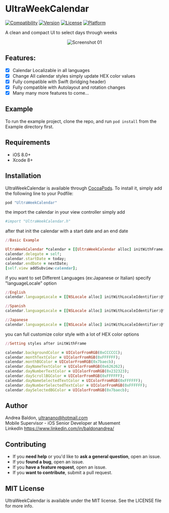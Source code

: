 # UltraWeekCalendar

[![Compatibility](https://img.shields.io/badge/Swift-compatible-brightgreen.svg)]()
[![Version](https://img.shields.io/cocoapods/v/UltraWeekCalendar.svg?style=flat)](http://cocoapods.org/pods/UltraWeekCalendar)
[![License](https://img.shields.io/cocoapods/l/UltraWeekCalendar.svg?style=flat)](http://cocoapods.org/pods/UltraWeekCalendar)
[![Platform](https://img.shields.io/cocoapods/p/UltraWeekCalendar.svg?style=flat)](http://cocoapods.org/pods/UltraWeekCalendar)

A clean and compact UI to select days through weeks

<p align="center">
<img src="http://www.ultranano.net/ultraweekcalendar/screenshots_1.png" alt="Screenshot 01"/>
</p>

## Features:
- [x] Calendar Localizable in all languages
- [x] Change All calendar styles simply update HEX color values
- [x] Fully compatible with Swift (bridging header)
- [x] Fully compatible with Autolayout and rotation changes
- [x] Many many more features to come...

## Example

To run the example project, clone the repo, and run `pod install` from the Example directory first.

## Requirements

- iOS 8.0+
- Xcode 8+

## Installation

UltraWeekCalendar is available through [CocoaPods](http://cocoapods.org). To install
it, simply add the following line to your Podfile:

```ruby
pod "UltraWeekCalendar"
```

the import the calendar in your view controller simply add

```ruby
#import "UltraWeekCalendar.h"
```

after that init the calendar with a start date and an end date

```ruby
//Basic Example

UltraWeekCalendar *calendar = [[UltraWeekCalendar alloc] initWithFrame:CGRectMake(0, 0, 320, 50)];
calendar.delegate = self;
calendar.startDate = today;
calendar.endDate = nextDate;
[self.view addSubview:calendar];
```

if you want to set Different Languages (ex:Japanese or Italian) specify "languageLocale" option

```ruby
//English
calendar.languageLocale = [[NSLocale alloc] initWithLocaleIdentifier:@"en_US"];

//Spanish
calendar.languageLocale = [[NSLocale alloc] initWithLocaleIdentifier:@"it_IT"];

//Japanese
calendar.languageLocale = [[NSLocale alloc] initWithLocaleIdentifier:@"jp_JP"];
```

you can full customize color style with a lot of HEX color options

```ruby
//Setting styles after initWithFrame

calendar.backgroundColor = UIColorFromRGB(0xCCCCCC);
calendar.monthTextColor = UIColorFromRGB(0xFFFFFF);
calendar.monthBGColor = UIColorFromRGB(0x7baecb);
calendar.dayNameTextColor = UIColorFromRGB(0x626262);
calendar.dayNumberTextColor = UIColorFromRGB(0x232323);
calendar.dayScrollBGColor = UIColorFromRGB(0xFFFFFF);
calendar.dayNameSelectedTextColor = UIColorFromRGB(0xFFFFFF);
calendar.dayNumberSelectedTextColor = UIColorFromRGB(0xFFFFFF);
calendar.daySelectedBGColor = UIColorFromRGB(0x7baecb);
```

## Author

Andrea Baldon, ultranano@hotmail.com
<br>
Mobile Supervisor - iOS Senior Developer at Musement
<br>
LinkedIn https://www.linkedin.com/in/baldonandrea/

## Contributing

- If you **need help** or you'd like to **ask a general question**, open an issue.
- If you **found a bug**, open an issue.
- If you **have a feature request**, open an issue.
- If you **want to contribute**, submit a pull request.

## MIT License

UltraWeekCalendar is available under the MIT license. See the LICENSE file for more info.
